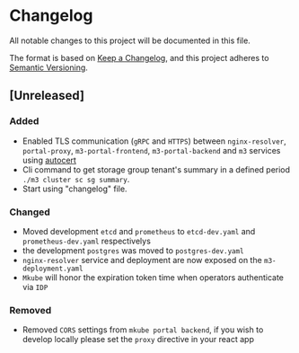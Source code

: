 # Changelog

All notable changes to this project will be documented in this file.

The format is based on [Keep a Changelog](https://keepachangelog.com/en/1.0.0/),
and this project adheres to [Semantic Versioning](https://semver.org/spec/v2.0.0.html).

## [Unreleased]

### Added

- Enabled TLS communication (`gRPC` and `HTTPS`) between `nginx-resolver`, `portal-proxy`, `m3-portal-frontend`, `m3-portal-backend` and `m3` services using [autocert](https://github.com/smallstep/autocert)
- Cli command to get storage group tenant's summary in a defined period `./m3 cluster sc sg summary`.
- Start using "changelog" file.

### Changed

- Moved development `etcd` and `prometheus`  to `etcd-dev.yaml` and `prometheus-dev.yaml` respectivelys
- the development `postgres` was moved to  `postgres-dev.yaml`
- `nginx-resolver` service and deployment are now exposed on the `m3-deployment.yaml`
- `Mkube` will honor the expiration token time when operators authenticate via `IDP` 

### Removed

- Removed `CORS` settings from `mkube portal backend`, if you wish to develop locally please set the `proxy` directive in your react app

